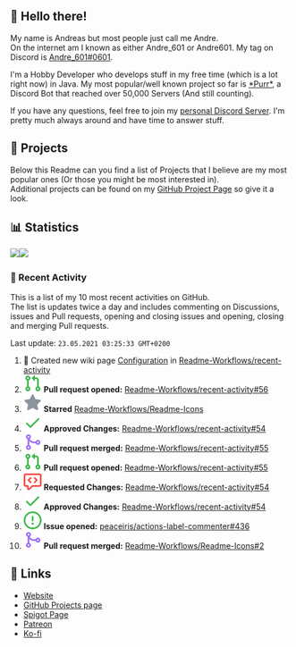 <!-- Links -->
[andre]: https://discord.bio/p/andre601
[purr]: https://purrbot.site
[discord]: https://discord.gg/6dazXp6
[website]: https://andre601.ch
[github]: https://andre601.ch/projects
[spigot]: https://www.spigotmc.org/resources/authors/56829/
[patreon]: https://patreon.com/andre_601
[ko-fi]: https://ko-fi.com/andre_601

## 👋 Hello there!
My name is Andreas but most people just call me Andre.  
On the internet am I known as either Andre_601 or Andre601. My tag on Discord is [Andre_601#0601][andre].

I'm a Hobby Developer who develops stuff in my free time (which is a lot right now) in Java. My most popular/well known project so far is [\*Purr\*][purr], a Discord Bot that reached over 50,000 Servers (And still counting).

If you have any questions, feel free to join my [personal Discord Server][discord]. I'm pretty much always around and have time to answer stuff.

## 📁 Projects
Below this Readme can you find a list of Projects that I believe are my most popular ones (Or those you might be most interested in).  
Additional projects can be found on my [GitHub Project Page][github] so give it a look.

## 📊 Statistics
<img height="195px" src="https://github-readme-stats.vercel.app/api?username=Andre601&show_icons=true&hide_rank=true&title_color=3498db&bg_color=ffffff00&text_color=718096&disable_animations=true"><img height="195px" src="https://github-readme-stats.vercel.app/api/top-langs?username=Andre601&layout=compact&title_color=3498db&bg_color=ffffff00&text_color=718096">

### 📜 Recent Activity
This is a list of my 10 most recent activities on GitHub.  
The list is updates twice a day and includes commenting on Discussions, issues and Pull requests, opening and closing issues and opening, closing and merging Pull requests.

<!--RECENT_ACTIVITY:last_update-->
Last update: `23.05.2021 03:25:33 GMT+0200`
<!--RECENT_ACTIVITY:last_update_end-->
<!--RECENT_ACTIVITY:start-->
1. 📖 Created new wiki page [Configuration](https://github.com/Readme-Workflows/recent-activity/wiki/Configuration) in [Readme-Workflows/recent-activity](https://github.com/Readme-Workflows/recent-activity)
2. ![pullRequestOpened] **Pull request opened:** [Readme-Workflows/recent-activity#56](https://github.com/Readme-Workflows/recent-activity/pull/56)
3. ![star] **Starred** [Readme-Workflows/Readme-Icons](https://github.com/Readme-Workflows/Readme-Icons)
4. ![approved] **Approved Changes:** [Readme-Workflows/recent-activity#54](https://github.com/Readme-Workflows/recent-activity/pull/54#pullrequestreview-666196400)
5. ![pullRequestMerged] **Pull request merged:** [Readme-Workflows/recent-activity#55](https://github.com/Readme-Workflows/recent-activity/pull/55)
6. ![pullRequestOpened] **Pull request opened:** [Readme-Workflows/recent-activity#55](https://github.com/Readme-Workflows/recent-activity/pull/55)
7. ![changesRequested] **Requested Changes:** [Readme-Workflows/recent-activity#54](https://github.com/Readme-Workflows/recent-activity/pull/54#pullrequestreview-666192808)
8. ![approved] **Approved Changes:** [Readme-Workflows/recent-activity#54](https://github.com/Readme-Workflows/recent-activity/pull/54#pullrequestreview-666192714)
9. ![issueOpened] **Issue opened:** [peaceiris/actions-label-commenter#436](https://github.com/peaceiris/actions-label-commenter/issues/436)
10. ![pullRequestMerged] **Pull request merged:** [Readme-Workflows/Readme-Icons#2](https://github.com/Readme-Workflows/Readme-Icons/pull/2)
<!--RECENT_ACTIVITY:end-->

## 🔗 Links
- [Website]
- [GitHub Projects page][github]
- [Spigot Page][spigot]
- [Patreon]
- [Ko-fi]

<!-- Badges -->
[issueOpened]: https://raw.githubusercontent.com/Readme-Workflows/Readme-Icons/main/icons/octicons/IssueOpenedOld.svg
[issueClosed]: https://raw.githubusercontent.com/Readme-Workflows/Readme-Icons/main/icons/octicons/IssueClosedOld.svg

[pullRequestOpened]: https://raw.githubusercontent.com/Readme-Workflows/Readme-Icons/main/icons/octicons/PullRequestOpened.svg
[pullRequestClosed]: https://raw.githubusercontent.com/Readme-Workflows/Readme-Icons/main/icons/octicons/PullRequestClosed.svg
[pullRequestMerged]: https://raw.githubusercontent.com/Readme-Workflows/Readme-Icons/main/icons/octicons/PullRequestMerged.svg

[comment]: https://raw.githubusercontent.com/Readme-Workflows/Readme-Icons/main/icons/octicons/Comment.svg

[changesRequested]: https://raw.githubusercontent.com/Readme-Workflows/Readme-Icons/main/icons/octicons/RequestedChanges.svg
[approved]: https://raw.githubusercontent.com/Readme-Workflows/Readme-Icons/main/icons/octicons/ApprovedChanges.svg
[repoCreated]: https://raw.githubusercontent.com/Readme-Workflows/Readme-Icons/main/icons/octicons/Repository.svg

[release]: https://raw.githubusercontent.com/Readme-Workflows/Readme-Icons/main/icons/octicons/Release.svg
[star]: https://raw.githubusercontent.com/Readme-Workflows/Readme-Icons/main/icons/octicons/StarredRepository.svg
